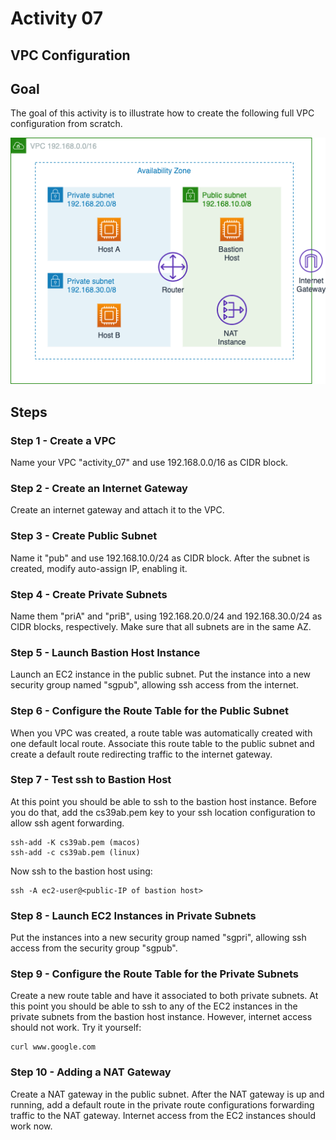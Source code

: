 # Activity 07

## VPC Configuration

## Goal
The goal of this activity is to illustrate how to create the following full VPC configuration from scratch. 

![activity_07.png](images/activity_07.png)
 
## Steps

### Step 1 - Create a VPC

Name your VPC "activity_07" and use 192.168.0.0/16 as CIDR block. 

### Step 2 - Create an Internet Gateway 

Create an internet gateway and attach it to the VPC. 

### Step 3 - Create Public Subnet

Name it "pub" and use 192.168.10.0/24 as CIDR block. After the subnet is created, modify auto-assign IP, enabling it. 

### Step 4 - Create Private Subnets 

Name them "priA" and "priB", using 192.168.20.0/24 and 192.168.30.0/24 as CIDR blocks, respectively. Make sure that all subnets are in the same AZ. 

### Step 5 - Launch Bastion Host Instance 

Launch an EC2 instance in the public subnet. Put the instance into a new security group named "sgpub", allowing ssh access from the internet. 

### Step 6 - Configure the Route Table for the Public Subnet 

When you VPC was created, a route table was automatically created with one default local route.  Associate this route table to the public subnet and create a default route redirecting traffic to the internet gateway. 

### Step 7 - Test ssh to Bastion Host 

At this point you should be able to ssh to the bastion host instance. Before you do that, add the cs39ab.pem key to your ssh location configuration to allow ssh agent forwarding. 

```
ssh-add -K cs39ab.pem (macos)
ssh-add -c cs39ab.pem (linux)
```

Now ssh to the bastion host using: 

```
ssh -A ec2-user@<public-IP of bastion host>
```

### Step 8 - Launch EC2 Instances in Private Subnets

Put the instances into a new security group named "sgpri", allowing ssh access from the security group "sgpub". 

### Step 9 - Configure the Route Table for the Private Subnets

Create a new route table and have it associated to both private subnets. At this point you should be able to ssh to any of the EC2 instances in the private subnets from the bastion host instance. However, internet access should not work. Try it yourself: 

```
curl www.google.com
```

### Step 10 - Adding a NAT Gateway 

Create a NAT gateway in the public subnet. After the NAT gateway is up and running, add a default route in the private route configurations forwarding traffic to the NAT gateway. Internet access from the EC2 instances should work now. 